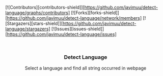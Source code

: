 [![Contributors][contributors-shield]][https://github.com/javimuu/detect-language/graphs/contributors]
[![Forks][forks-shield]][https://github.com/javimuu/detect-language/network/members]
[![Stargazers][stars-shield]][https://github.com/javimuu/detect-language/stargazers]
[![Issues][issues-shield]][https://github.com/javimuu/detect-language/issues]

<br />
<p align="center">

  <h3 align="center">Detect Language</h3>

  <p align="center">
    Select a language and find all string occurred in webpage
  </p>
</p>
